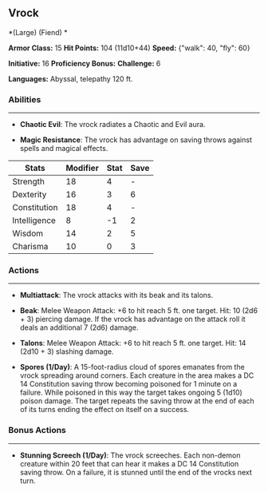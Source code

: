 ## Vrock
*(Large) (Fiend) *

**Armor Class:** 15
**Hit Points:** 104 (11d10+44)
**Speed:** {"walk": 40, "fly": 60}

**Initiative:** 16
**Proficiency Bonus:**
**Challenge:** 6

**Languages:** Abyssal, telepathy 120 ft.

### Abilities
 --- 
- **Chaotic Evil**: The vrock radiates a Chaotic and Evil aura.

- **Magic Resistance**: The vrock has advantage on saving throws against spells and magical effects.



| Stats | Modifier | Stat | Save
| ---- | ---- | ---- | ---- |
| Strength | 18 | 4 | - |
| Dexterity | 16 | 3 | 6 |
| Constitution | 18 | 4 | - |
| Intelligence | 8 | -1 | 2 |
| Wisdom | 14 | 2 | 5 |
| Charisma | 10 | 0 | 3 |

### Actions
 --- 
- **Multiattack**: The vrock attacks with its beak and its talons.

- **Beak**: Melee Weapon Attack: +6 to hit  reach 5 ft.  one target. Hit: 10 (2d6 + 3) piercing damage. If the vrock has advantage on the attack roll  it deals an additional 7 (2d6) damage.

- **Talons**: Melee Weapon Attack: +6 to hit  reach 5 ft.  one target. Hit: 14 (2d10 + 3) slashing damage.

- **Spores (1/Day)**: A 15-foot-radius cloud of spores emanates from the vrock  spreading around corners. Each creature in the area makes a DC 14 Constitution saving throw  becoming poisoned for 1 minute on a failure. While poisoned in this way  the target takes ongoing 5 (1d10) poison damage. The target repeats the saving throw at the end of each of its turns  ending the effect on itself on a success.

### Bonus Actions
 --- 
- **Stunning Screech (1/Day)**: The vrock screeches. Each non-demon creature within 20 feet that can hear it makes a DC 14 Constitution saving throw. On a failure, it is stunned until the end of the vrocks next turn.

